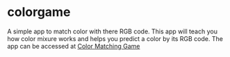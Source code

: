 # colorgame

A simple app to match color with there RGB code. This app will teach you how color mixure works and helps you predict a color by its RGB code.
The app can be accessed at [Color Matching Game](https://prosperevergreen.github.io/colorgame/) 
